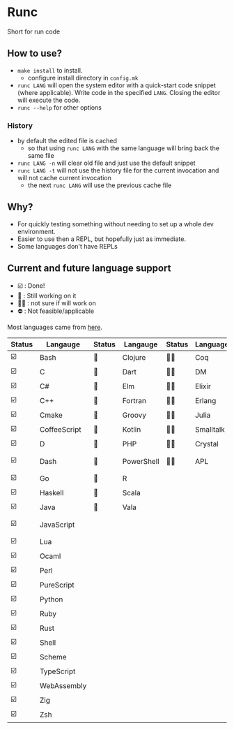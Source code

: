 # Runc

Short for run code

## How to use?

* `make install` to install.
  * configure install directory in `config.mk`
* `runc LANG` will open the system editor with a quick-start code snippet (where
  applicable). Write code in the specified `LANG`. Closing the editor will
  execute the code.
* `runc --help` for other options

### History

* by default the edited file is cached
  * so that using `runc LANG` with the same language will bring back the same
    file
* `runc LANG -n` will clear old file and just use the default snippet
* `runc LANG -t` will not use the history file for the current invocation and
  will not cache current invocation
  * the next `runc LANG` will use the previous cache file

## Why?

* For quickly testing something without needing to set up a whole dev
  environment.
* Easier to use then a REPL, but hopefully just as immediate.
* Some languages don't have REPLs

## Current and future language support

* :ballot_box_with_check: : Done!
* :hammer: : Still working on it
* :man_shrugging: : not sure if will work on
* :no_entry: : Not feasible/applicable

Most languages came from
[here](https://madnight.github.io/githut/#/pull_requests/2021/3).

| Status                  | Langauge     | Status   | Langauge   | Status          | Language  | Status     | Language          |
|-------------------------|--------------|----------|------------|-----------------|-----------|------------|-------------------|
| :ballot_box_with_check: | Bash         | :hammer: | Clojure    | :man_shrugging: | Coq       | :no_entry: | Emacs Lisp        |
| :ballot_box_with_check: | C            | :hammer: | Dart       | :man_shrugging: | DM        | :no_entry: | F#                |
| :ballot_box_with_check: | C#           | :hammer: | Elm        | :man_shrugging: | Elixir    | :no_entry: | Jsonnet           |
| :ballot_box_with_check: | C++          | :hammer: | Fortran    | :man_shrugging: | Erlang    | :no_entry: | MATLAB            |
| :ballot_box_with_check: | Cmake        | :hammer: | Groovy     | :man_shrugging: | Julia     | :no_entry: | NASL              |
| :ballot_box_with_check: | CoffeeScript | :hammer: | Kotlin     | :man_shrugging: | Smalltalk | :no_entry: | Nix               |
| :ballot_box_with_check: | D            | :hammer: | PHP        | :man_shrugging: | Crystal   | :no_entry: | Objective-C       |
| :ballot_box_with_check: | Dash         | :hammer: | PowerShell | :man_shrugging: | APL       | :no_entry: | Objective-C++     |
| :ballot_box_with_check: | Go           | :hammer: | R          |                 |           | :no_entry: | Puppet            |
| :ballot_box_with_check: | Haskell      | :hammer: | Scala      |                 |           | :no_entry: | Swift             |
| :ballot_box_with_check: | Java         | :hammer: | Vala       |                 |           | :no_entry: | SystemVerilog     |
| :ballot_box_with_check: | JavaScript   |          |            |                 |           | :no_entry: | Visual Basic .NET |
| :ballot_box_with_check: | Lua          |          |            |                 |           | :no_entry: | TSQL              |
| :ballot_box_with_check: | Ocaml        |          |            |                 |           | :no_entry: | Vim script        |
| :ballot_box_with_check: | Perl         |          |            |                 |           |            |                   |
| :ballot_box_with_check: | PureScript   |          |            |                 |           |            |                   |
| :ballot_box_with_check: | Python       |          |            |                 |           |            |                   |
| :ballot_box_with_check: | Ruby         |          |            |                 |           |            |                   |
| :ballot_box_with_check: | Rust         |          |            |                 |           |            |                   |
| :ballot_box_with_check: | Shell        |          |            |                 |           |            |                   |
| :ballot_box_with_check: | Scheme       |          |            |                 |           |            |                   |
| :ballot_box_with_check: | TypeScript   |          |            |                 |           |            |                   |
| :ballot_box_with_check: | WebAssembly  |          |            |                 |           |            |                   |
| :ballot_box_with_check: | Zig          |          |            |                 |           |            |                   |
| :ballot_box_with_check: | Zsh          |          |            |                 |           |            |                   |
